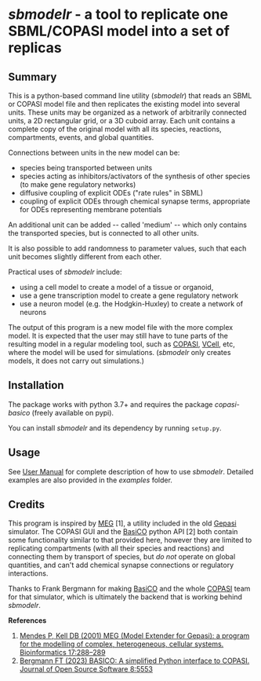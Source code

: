 # *sbmodelr* - a tool to replicate one SBML/COPASI model into a set of replicas

## Summary
This is a python-based command line utility (*sbmodelr*) that reads an SBML or COPASI model file and then replicates the existing model into several units. These units may be organized as a network of arbitrarily connected units, a 2D rectangular grid, or a 3D cuboid array. Each unit contains a complete copy of the original model with all its species, reactions, compartments, events, and global quantities.

Connections between units in the new model can be:
 - species being transported between units
 - species acting as inhibitors/activators of the synthesis of other species (to make gene regulatory networks)
 - diffusive coupling of explicit ODEs ("rate rules" in SBML)
 - coupling of explicit ODEs through chemical synapse terms, appropriate for ODEs representing membrane potentials

An additional unit can be added -- called 'medium' -- which only contains the transported species, but is connected to all other units.

It is also possible to add randomness to parameter values, such that each unit becomes slightly different from each other.

Practical uses of *sbmodelr* include:
 - using a cell model to create a model of a tissue or organoid, 
 - use a gene transcription model to create a gene regulatory network
 - use a neuron model (e.g. the Hodgkin-Huxley) to create a network of neurons

The output of this program is a new model file with the more complex model. It is expected that the user may still have to tune parts of the resulting model in a regular modeling tool, such as [COPASI](https://copasi.org), [VCell](https://vcell.org), etc, where the model will be used for simulations. (*sbmodelr* only creates models, it does not carry out simulations.)

## Installation

The package works with python 3.7+ and requires the package *copasi-basico* (freely available on pypi).

You can install *sbmodelr* and its dependency by running `setup.py`.

<!--
Or you could directly install everything you need right from pypi

    pip install sbmodelr

from this git repo:

    pip install git+https://github.com/copasi/model_replicator.git
-->

## Usage

See [User Manual](UserManual.md) for complete description of how to use *sbmodelr*. Detailed examples are also provided in the *examples* folder.

## Credits

This program is inspired by [MEG](http://www.gepasi.org/meg.html) [1], a utility included in the old [Gepasi](http://www.gepasi.org) simulator. The COPASI GUI and the [BasiCO](https://github.com/copasi/basico) python API [2] both contain some functionality similar to that provided here, however they are limited to replicating compartments (with all their species and reactions) and connecting them by transport of species, but *do not* operate on global quantities, and can't add chemical synapse connections or regulatory interactions.

Thanks to Frank Bergmann for making [BasiCO](https://github.com/copasi/basico) and the whole [COPASI](https://copasi.org) team for that simulator, which is ultimately the backend that is working behind *sbmodelr*.

**References**
 1. [Mendes P, Kell DB (2001) MEG (Model Extender for Gepasi): a program for the modelling of complex, heterogeneous, cellular systems. Bioinformatics 17:288–289](https://doi.org/10.1093/bioinformatics/17.3.288)
 2. [Bergmann FT (2023) BASICO: A simplified Python interface to COPASI. Journal of Open Source Software 8:5553](https://doi.org/10.21105/joss.05553)


